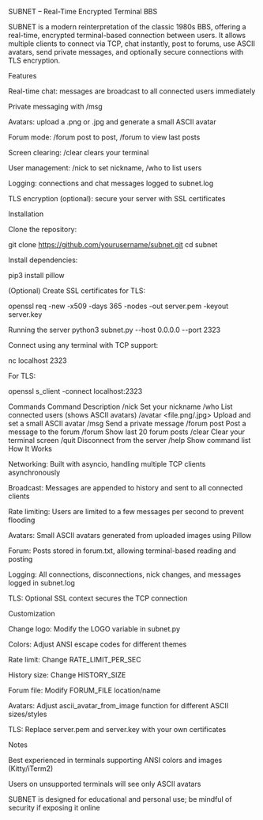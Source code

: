 SUBNET – Real-Time Encrypted Terminal BBS

SUBNET is a modern reinterpretation of the classic 1980s BBS, offering a real-time, encrypted terminal-based connection between users. It allows multiple clients to connect via TCP, chat instantly, post to forums, use ASCII avatars, send private messages, and optionally secure connections with TLS encryption.

Features

Real-time chat: messages are broadcast to all connected users immediately

Private messaging with /msg <user> <text>

Avatars: upload a .png or .jpg and generate a small ASCII avatar

Forum mode: /forum post <text> to post, /forum to view last posts

Screen clearing: /clear clears your terminal

User management: /nick <name> to set nickname, /who to list users

Logging: connections and chat messages logged to subnet.log

TLS encryption (optional): secure your server with SSL certificates

Installation

Clone the repository:

git clone https://github.com/yourusername/subnet.git
cd subnet


Install dependencies:

pip3 install pillow


(Optional) Create SSL certificates for TLS:

openssl req -new -x509 -days 365 -nodes -out server.pem -keyout server.key

Running the server
python3 subnet.py --host 0.0.0.0 --port 2323


Connect using any terminal with TCP support:

nc localhost 2323


For TLS:

openssl s_client -connect localhost:2323

Commands
Command	Description
/nick <name>	Set your nickname
/who	List connected users (shows ASCII avatars)
/avatar <file.png/.jpg>	Upload and set a small ASCII avatar
/msg <user> <text>	Send a private message
/forum post <text>	Post a message to the forum
/forum	Show last 20 forum posts
/clear	Clear your terminal screen
/quit	Disconnect from the server
/help	Show command list
How It Works

Networking: Built with asyncio, handling multiple TCP clients asynchronously

Broadcast: Messages are appended to history and sent to all connected clients

Rate limiting: Users are limited to a few messages per second to prevent flooding

Avatars: Small ASCII avatars generated from uploaded images using Pillow

Forum: Posts stored in forum.txt, allowing terminal-based reading and posting

Logging: All connections, disconnections, nick changes, and messages logged in subnet.log

TLS: Optional SSL context secures the TCP connection

Customization

Change logo: Modify the LOGO variable in subnet.py

Colors: Adjust ANSI escape codes for different themes

Rate limit: Change RATE_LIMIT_PER_SEC

History size: Change HISTORY_SIZE

Forum file: Modify FORUM_FILE location/name

Avatars: Adjust ascii_avatar_from_image function for different ASCII sizes/styles

TLS: Replace server.pem and server.key with your own certificates

Notes

Best experienced in terminals supporting ANSI colors and images (Kitty/iTerm2)

Users on unsupported terminals will see only ASCII avatars

SUBNET is designed for educational and personal use; be mindful of security if exposing it online
